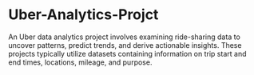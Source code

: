 # Uber-Analytics-Projct
An Uber data analytics project involves examining ride-sharing data to uncover patterns, predict trends, and derive actionable insights. These projects typically utilize datasets containing information on trip start and end times, locations, mileage, and purpose. 
